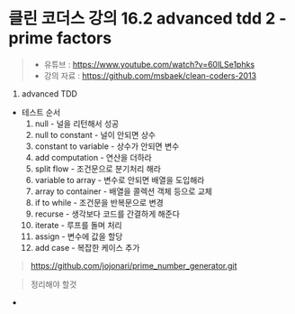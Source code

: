클린 코더스 강의 16.2 advanced tdd 2 - prime factors
=============================

> * 유튜브 : https://www.youtube.com/watch?v=60lLSe1phks
> * 강의 자료 : https://github.com/msbaek/clean-coders-2013

1. advanced TDD
  * 테스트 순서
    1. null - 널을 리턴해서 성공
    2. null to constant - 널이 안되면 상수
    3. constant to variable - 상수가 안되면 변수
    4. add computation - 연산을 더하라
    5. split flow - 조건문으로 분기처리 해라
    6. variable to array - 변수로 안되면 배열을 도입해라
    7. array to container - 배열을 콜렉션 객체 등으로 교체
    8. if to while - 조건문을 반복문으로 변경
    9. recurse - 생각보다 코드를 간결하게 해준다
    10. iterate - 루프를 돌며 처리
    11. assign - 변수에 값을 할당
    12. add case - 복잡한 케이스 추가

> https://github.com/jojonari/prime_number_generator.git

>정리해야 할것
  *
